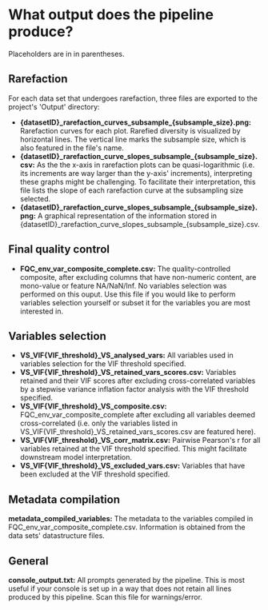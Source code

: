 # What output does the pipeline produce?
Placeholders are in in parentheses.

## Rarefaction
For each data set that undergoes rarefaction, three files are exported to the project's 'Output' directory:
- **{datasetID}\_rarefaction_curves_subsample\_{subsample_size}.png:** Rarefaction curves for each plot. Rarefied diversity is visualized by horizontal lines. The vertical line marks the subsample size, which is also featured in the file's name.
- **{datasetID}\_rarefaction_curve_slopes_subsample\_{subsample_size}.csv:** As the the x-axis in rarefaction plots can be quasi-logarithmic (i.e. its increments are way larger than the y-axis' increments), interpreting these graphs might be challenging. To facilitate their interpretation, this file lists the slope of each rarefaction curve at the subsampling size selected.
- **{datasetID}_rarefaction_curve_slopes_subsample\_{subsample_size}.png:** A graphical representation of the information stored in {datasetID}\_rarefaction_curve_slopes_subsample\_{subsample_size}.csv.

## Final quality control
- **FQC_env_var_composite_complete.csv:** The quality-controlled composite, after excluding columns that have non-numeric content, are mono-value or feature NA/NaN/Inf. No variables selection was performed on this ouput. Use this file if you would like to perform variables selection yourself or subset it for the variables you are most interested in.

## Variables selection
- **VS_VIF\{VIF_threshold}\_VS_analysed_vars:** All variables used in variables selection for the VIF threshold specified.
- **VS_VIF\{VIF_threshold}\_VS_retained_vars_scores.csv:** Variables retained and their VIF scores after excluding cross-correlated variables by a stepwise variance inflation factor analysis with the VIF threshold specified. 
- **VS_VIF\{VIF_threshold}\_VS_composite.csv:** FQC_env_var_composite_complete after excluding all variables deemed cross-correlated (i.e. only the variables listed in VS_VIF\{VIF_threshold}\_VS_retained_vars_scores.csv are featured here).
- **VS_VIF\{VIF_threshold}\_VS_corr_matrix.csv:** Pairwise Pearson's r for all variables retained at the VIF threshold specified. This might facilitate downstream model interpretation.
- **VS_VIF\{VIF_threshold}\_VS_excluded_vars.csv:** Variables that have been excluded at the VIF threshold specified.

## Metadata compilation
**metadata_compiled_variables:** The metadata to the variables compiled in FQC_env_var_composite_complete.csv. Information is obtained from the data sets' datastructure files.

## General
**console_output.txt:** All prompts generated by the pipeline. This is most useful if your console is set up in a way that does not retain all lines produced by this pipeline. Scan this file for warnings/error.

